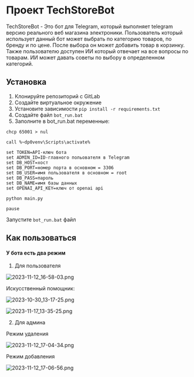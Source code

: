 # Проект TechStoreBot

TechStoreBot - Это бот для Telegram, который выполняет telegram версию реального
веб магазина электроники. Пользователь который использует данный бот может выбрать по категорию товаров, по бренду
и по цене. После выбора он может добавить товар в корзинку. Также пользователю доступен ИИ который отвечает на все 
вопросы по товарам. ИИ может давать советы по выбору в определенном категорий.

## Установка
1. Клонируйте репозиторий с GitLab
2. Создайте виртуальное окружение
3. Установите зависимости `pip install -r requirements.txt`
4. Создайте файл `bot_run.bat`
5. Заполните в bot_run.bat переменные:
```
chcp 65001 > nul

call %~dp0venv\Scripts\activate%

set TOKEN=API-ключ бота
set ADMIN_ID=ID-главного польователя в Telegram
set DB_HOST=хост
set DB_PORT=номер порта в основном = 3306
set DB_USER=имя пользователя в основном = root
set DB_PASS=пароль
set DB_NAME=имя базы данных
set OPENAI_API_KEY=ключ от openai api

python main.py

pause
```
Запустите `bot_run.bat` файл

## Как пользоваться 
#### У бота есть два режим 
1. Для пользователя 

![2023-11-12_16-58-03.png](assets%2F2023-11-12_16-58-03.png)

Искусственный помощник:

![2023-10-30_13-17-25.png](assets%2F2023-10-30_13-17-25.png)

![2023-11-17_13-35-25.png](assets%2F2023-11-17_13-35-25.png)

2. Для админа

Режим удаления

![2023-11-12_17-04-34.png](assets%2F2023-11-12_17-04-34.png)

Режим добавления

![2023-11-12_17-06-56.png](assets%2F2023-11-12_17-06-56.png)